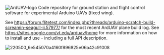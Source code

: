 ![ArdUAV-logo](https://user-images.githubusercontent.com/20977405/64482538-a514ae00-d1c1-11e9-998e-7d2a7c17db61.png)
Code repository for ground station and flight control software for experimental Arduino UAVs (fixed wing).

See https://forum.flitetest.com/index.php?threads/arduino-scratch-build-screamin-seagull-ii.57977/ for the most recent ArdUAV plane build log.
See https://sites.google.com/vt.edu/arduav/home for more information on how to install and use - including a full API description.

![220500_6e545070a4160f896825e06a42c91008](https://user-images.githubusercontent.com/20977405/56856999-49920400-6935-11e9-973e-fa402c1bb689.jpg)
